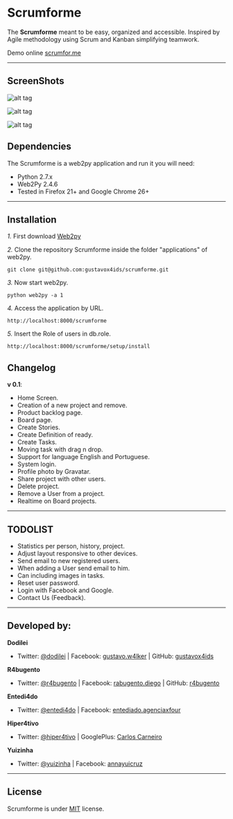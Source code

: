 Scrumforme
============

The **Scrumforme** meant to be easy, organized and accessible.
Inspired by Agile methodology using Scrum and Kanban simplifying teamwork.

Demo online [scrumfor.me](http://scrumfor.me/ "Scrumforme")

---------------------------------------

ScreenShots
--------------

![alt tag](https://raw.github.com/gustavox4ids/scrumforme/master/static/img/scrum_screen1.png)

![alt tag](https://raw.github.com/gustavox4ids/scrumforme/master/static/img/scrum_screen2.png)

![alt tag](https://raw.github.com/gustavox4ids/scrumforme/master/static/img/scrum_screen3.png)

Dependencies
--------------

The Scrumforme is a web2py application and run it you will need:

- Python 2.7.x
- Web2Py 2.4.6
- Tested in Firefox 21+ and Google Chrome 26+

---------------------------------------

Installation
------------

*1.*  First download [Web2py](https://github.com/web2py/web2py)

*2.*  Clone the repository Scrumforme inside the folder "applications" of web2py.

    git clone git@github.com:gustavox4ids/scrumforme.git

*3.*  Now start web2py.

    python web2py -a 1

*4.*  Access the application by URL.

    http://localhost:8000/scrumforme

*5.*  Insert the Role of users in db.role.

    http://localhost:8000/scrumforme/setup/install


Changelog
-----------

**v 0.1**:

- Home Screen.
- Creation of a new project and remove.
- Product backlog page.
- Board page.
- Create Stories.
- Create Definition of ready.
- Create Tasks.
- Moving task with drag n drop.
- Support for language English and Portuguese.
- System login.
- Profile photo by Gravatar.
- Share project with other users.
- Delete project.
- Remove a User from a project.
- Realtime on Board projects.

---------------------------------------

TODOLIST
-----------

- Statistics per person, history, project.
- Adjust layout responsive to other devices.
- Send email to new registered users.
- When adding a User send email to him.
- Can including images in tasks.
- Reset user password.
- Login with Facebook and Google.
- Contact Us (Feedback).

---------------------------------------

Developed by:
--------------

**Dodilei**
+ Twitter: [@dodilei](http://twitter.com/dodilei "Twitter") | Facebook: [gustavo.w4lker](http://www.facebook.com/gustavo.w4lker/ "Facebook") | GitHub: [gustavox4ids](http://github.com/gustavox4ids "GitHub")

**R4bugento**
+ Twitter: [@r4bugento](http://twitter.com/r4bugento "Twitter") | Facebook: [rabugento.diego](http://www.facebook.com/rabugento.diego/ "Facebook") | GitHub: [r4bugento](http://github.com/r4bugento "GitHub")

**Entedi4do**
+ Twitter: [@entedi4do](http://twitter.com/entedi4do "Twitter") | Facebook: [entediado.agenciaxfour](http://www.facebook.com/entediado.agenciaxfour/ "Facebook")

**Hiper4tivo**
+ Twitter: [@hiper4tivo](http://twitter.com/hiper4tivo "Twitter") | GooglePlus: [Carlos Carneiro](https://plus.google.com/115893799885160012096/ "GooglePlus")

**Yuizinha**
+ Twitter: [@yuizinha](http://twitter.com/yuizinha "Twitter") | Facebook: [annayuicruz](http://www.facebook.com/annayuicruz/ "Facebook")

---------------------------------------

License
---------------------
Scrumforme is under [MIT](http://www.opensource.org/licenses/mit-license.php/ "MIT license") license.